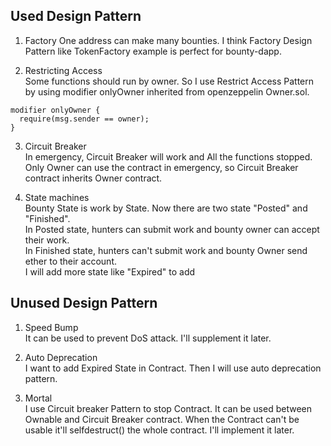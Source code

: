 ## Used Design Pattern
1. Factory
One address can make many bounties. I think Factory Design Pattern like TokenFactory example is perfect for bounty-dapp.

2. Restricting Access  
Some functions should run by owner. So I use Restrict Access Pattern by using modifier onlyOwner inherited from openzeppelin Owner.sol.
```solidity
modifier onlyOwner {
  require(msg.sender == owner);
}
```

3. Circuit Breaker  
In emergency, Circuit Breaker will work and All the functions stopped. Only Owner can use the contract in emergency, so Circuit Breaker contract inherits Owner contract.

4. State machines  
Bounty State is work by State. Now there are two state "Posted" and "Finished".  
In Posted state, hunters can submit work and bounty owner can accept their work.  
In Finished state, hunters can't submit work and bounty Owner send ether to their account.  
I will add more state like "Expired" to add 

## Unused Design Pattern

1. Speed Bump  
It can be used to prevent DoS attack. I'll supplement it later.

2. Auto Deprecation  
I want to add Expired State in Contract. Then I will use auto deprecation pattern.

3. Mortal  
I use Circuit breaker Pattern to stop Contract. It can be used between Ownable and Circuit Breaker contract. When the Contract can't be usable it'll selfdestruct() the whole contract. I'll implement it later.
